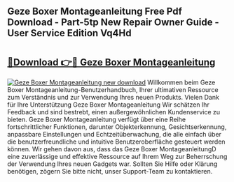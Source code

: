 ## Geze Boxer Montageanleitung Free Pdf Download - Part-5tp New Repair Owner Guide - User Service Edition Vq4Hd

# <h2><a href="http://df6sqy.blite.top/?on=Geze+Boxer+Montageanleitung">🔗Download 👉🔴 Geze Boxer Montageanleitung</a></h2>

[![Geze Boxer Montageanleitung new download](https://i.imgur.com/lujVjoI.png)](http://df6sqy.blite.top/?on=Geze+Boxer+Montageanleitung)
Willkommen beim Geze Boxer Montageanleitung-Benutzerhandbuch, Ihrer ultimativen Ressource zum Verständnis und zur Verwendung Ihres neuen Produkts. Vielen Dank für Ihre Unterstützung Geze Boxer Montageanleitung Wir schätzen Ihr Feedback und sind bestrebt, einen außergewöhnlichen Kundenservice zu bieten. Geze Boxer Montageanleitung verfügt über eine Reihe fortschrittlicher Funktionen, darunter Objekterkennung, Gesichtserkennung, anpassbare Einstellungen und Echtzeitüberwachung, die alle einfach über die benutzerfreundliche und intuitive Benutzeroberfläche gesteuert werden können. Wir gehen davon aus, dass das Geze Boxer MontageanleitungD eine zuverlässige und effektive Ressource auf Ihrem Weg zur Beherrschung der Verwendung Ihres neuen Gadgets war. Sollten Sie Hilfe oder Klärung benötigen, zögern Sie bitte nicht, unser Support-Team zu kontaktieren.
